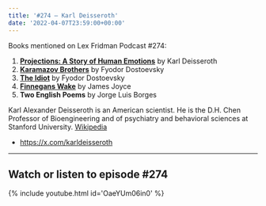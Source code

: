```yaml
---
title: '#274 – Karl Deisseroth'
date: '2022-04-07T23:59:00+00:00'
---
```


Books mentioned on Lex Fridman Podcast #274:

1. <b><a href="https://amzn.to/46BV36P" target="_blank" rel="sponsored noopener noreferrer">Projections: A Story of Human Emotions</a></b> by Karl Deisseroth
2. <b><a href="https://amzn.to/3QuzEqA" target="_blank" rel="sponsored noopener noreferrer">Karamazov Brothers</a></b> by Fyodor Dostoevsky
3. <b><a href="https://amzn.to/3QoTt2n" target="_blank" rel="sponsored noopener noreferrer">The Idiot</a></b> by Fyodor Dostoevsky
4. <b><a href="https://amzn.to/46WJlmQ" target="_blank" rel="sponsored noopener noreferrer">Finnegans Wake</a></b> by James Joyce
5. **Two English Poems** by Jorge Luis Borges

Karl Alexander Deisseroth is an American scientist. He is the D.H. Chen Professor of Bioengineering and of psychiatry and behavioral sciences at Stanford University. <a href="https://en.wikipedia.org/wiki/Karl_Deisseroth" target="_blank">Wikipedia</a>

- <a href="https://x.com/karldeisseroth" target="_blank">https://x.com/karldeisseroth</a>

- - - - - -

## Watch or listen to episode #274

{% include youtube.html id='OaeYUm06in0' %}